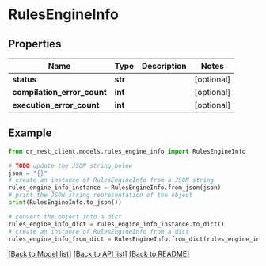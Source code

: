 # RulesEngineInfo


## Properties

Name | Type | Description | Notes
------------ | ------------- | ------------- | -------------
**status** | **str** |  | [optional] 
**compilation_error_count** | **int** |  | [optional] 
**execution_error_count** | **int** |  | [optional] 

## Example

```python
from or_rest_client.models.rules_engine_info import RulesEngineInfo

# TODO update the JSON string below
json = "{}"
# create an instance of RulesEngineInfo from a JSON string
rules_engine_info_instance = RulesEngineInfo.from_json(json)
# print the JSON string representation of the object
print(RulesEngineInfo.to_json())

# convert the object into a dict
rules_engine_info_dict = rules_engine_info_instance.to_dict()
# create an instance of RulesEngineInfo from a dict
rules_engine_info_from_dict = RulesEngineInfo.from_dict(rules_engine_info_dict)
```
[[Back to Model list]](../README.md#documentation-for-models) [[Back to API list]](../README.md#documentation-for-api-endpoints) [[Back to README]](../README.md)


